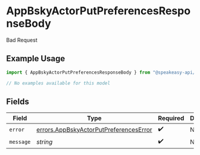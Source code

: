 # AppBskyActorPutPreferencesResponseBody

Bad Request

## Example Usage

```typescript
import { AppBskyActorPutPreferencesResponseBody } from "@speakeasy-api/bluesky/models/errors";

// No examples available for this model
```

## Fields

| Field                                                                                            | Type                                                                                             | Required                                                                                         | Description                                                                                      |
| ------------------------------------------------------------------------------------------------ | ------------------------------------------------------------------------------------------------ | ------------------------------------------------------------------------------------------------ | ------------------------------------------------------------------------------------------------ |
| `error`                                                                                          | [errors.AppBskyActorPutPreferencesError](../../models/errors/appbskyactorputpreferenceserror.md) | :heavy_check_mark:                                                                               | N/A                                                                                              |
| `message`                                                                                        | *string*                                                                                         | :heavy_check_mark:                                                                               | N/A                                                                                              |